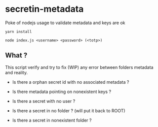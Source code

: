 # secretin-metadata
Poke of nodejs usage to validate metadata and keys are ok

`yarn install`

`node index.js <username> <password> (<totp>)`

## What ?

This script verify and try to fix (WIP) any error between folders metadata and reality.

* Is there a orphan secret id with no associated metadata ?

* Is there metadata pointing on nonexistent keys ?

* Is there a secret with no user ?

* Is there a secret in no folder ? (will put it back to ROOT)

* Is there a secret in nonexistent folder ?

